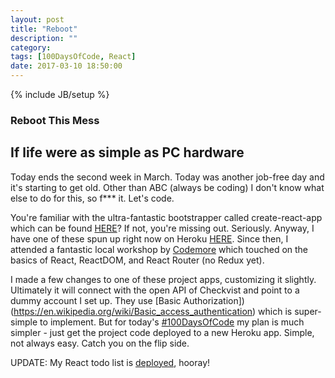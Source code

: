 ```yaml
---
layout: post
title: "Reboot"
description: ""
category:
tags: [100DaysOfCode, React]
date: 2017-03-10 18:50:00
---
```

{% include JB/setup %}

### Reboot This Mess

## If life were as simple as PC hardware

Today ends the second week in March.  Today was another job-free day and it's starting to get old.  Other than ABC (always be coding) I don't know what else to do for this, so f*** it.  Let's code.

You're familiar with the ultra-fantastic bootstrapper called create-react-app which can be found [HERE](https://github.com/facebookincubator/create-react-app)?  If not, you're missing out.  Seriously.  Anyway, I have one of these spun up right now on Heroku [HERE](https://limitless-refuge-31886.herokuapp.com/).  Since then, I attended a fantastic local workshop by [Codemore](http://codemore.io/workshops.html) which touched on the basics of React, ReactDOM, and React Router (no Redux yet).  

I made a few changes to one of these project apps, customizing it slightly.  Ultimately it will connect with the open API of Checkvist and point to a dummy account I set up.  They use [Basic Authorization])(https://en.wikipedia.org/wiki/Basic_access_authentication) which is super-simple to implement.  But for today's [#100DaysOfCode](https://medium.freecodecamp.com/join-the-100daysofcode-556ddb4579e4#.yn6s8d79r) my plan is much simpler - just get the project code deployed to a new Heroku app.  Simple, not always easy.  Catch you on the flip side.

UPDATE: My React todo list is [deployed](https://young-brook-78040.herokuapp.com/), hooray! 
